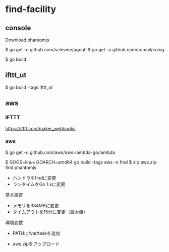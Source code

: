 # find-facility

## console

Download phantomjs

$ go get -u github.com/sclevine/agouti
$ go get -u github.com/comail/colog

$ go build

## ifttt_ut

$ go build -tags ifttt_ut

## aws

### IFTTT

https://ifttt.com/maker_webhooks

### aws

$ go get -u github.com/aws/aws-lambda-go/lambda

$ GOOS=linux GOARCH=amd64 go build -tags aws -o find
$ zip aws.zip find phantomjs

- ハンドラをfindに変更
- ランタイムをGo 1.xに変更

基本設定
- メモリを384MBに変更
- タイムアウトを15分に変更（最大値）

環境変数
- PATHに/var/taskを追加

- aws.zipをアップロード
